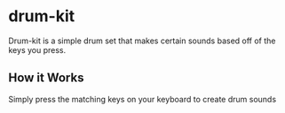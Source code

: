 # drum-kit
Drum-kit is a simple drum set that makes certain sounds based off of the keys you press.

## How it Works
Simply press the matching keys on your keyboard to create drum sounds
